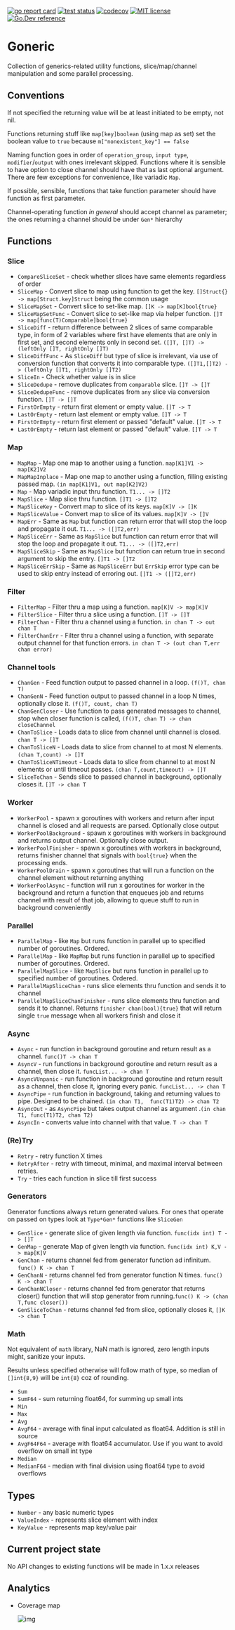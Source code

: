 [![go report card](https://goreportcard.com/badge/github.com/XANi/goneric "go report card")](https://goreportcard.com/report/github.com/XANi/goneric)
[![test status](https://github.com/go-gorm/gorm/workflows/tests/badge.svg?branch=master "test status")](https://github.com/XANi/goneric)
[![codecov](https://codecov.io/gh/XANi/goneric/branch/master/graph/badge.svg?token=079HADYAJG)](https://codecov.io/gh/XANi/goneric)
[![MIT license](https://img.shields.io/badge/license-MIT-brightgreen.svg)](https://opensource.org/licenses/MIT)
[![Go.Dev reference](https://img.shields.io/badge/go.dev-reference-blue?logo=go&logoColor=white)](https://pkg.go.dev/github.com/XANi/goneric?tab=doc)

# Goneric 

Collection of generics-related utility functions, slice/map/channel manipulation and some parallel processing.

## Conventions

If not specified the returning value will be at least initiated to be empty, not nil.

Functions returning stuff like `map[key]boolean` (using map as set) set the boolean value to `true` 
because `m["nonexistent_key"] == false`

Naming function goes in order of `operation_group`, `input type`, `modifier`/`output` with ones irrelevant skipped.
Functions where it is sensible to have option to close channel should have that as last optional argument.
There are few exceptions for convenience, like variadic `Map`.

If possible, sensible, functions that take function parameter should have function as first parameter.

Channel-operating function *in general* should accept channel as parameter; the ones returning a channel should be under `Gen*` hierarchy


## Functions

### Slice 

* `CompareSliceSet` - check whether slices have same elements regardless of order
* `SliceMap` - Convert slice to map using function to get the key. `[]Struct{} -> map[Struct.key]Struct` being the common usage
* `SliceMapSet` - Convert slice to set-like map. `[]K -> map[K]bool{true}`
* `SliceMapSetFunc` - Convert slice to set-like map via helper function. `[]T -> map[func(T)Comparable]bool{true}`
* `SliceDiff` - return difference between 2 slices of same comparable type, in form of 2 variables where first have elements 
   that are only in first set, and second elements only in second set. `([]T, []T) -> (leftOnly []T, rightOnly []T)`
* `SliceDiffFunc`  - As `SliceDiff` but type of slice is irrelevant, via use of conversion function that converts it
   into comparable type. `([]T1,[]T2) -> (leftOnly []T1, rightOnly []T2)`
* `SliceIn` - Check whether value is in slice
* `SliceDedupe` - remove duplicates from `comparable` slice. `[]T -> []T`
* `SliceDedupeFunc` - remove duplicates from `any` slice via conversion function. `[]T -> []T`
* `FirstOrEmpty` - return first element or empty value. `[]T -> T`
* `LastOrEmpty` - return last element or empty value. `[]T -> T`
* `FirstOrEmpty` - return first element or passed "default" value. `[]T -> T`
* `LastOrEmpty` - return last element or passed "default" value. `[]T -> T`

### Map

* `MapMap` - Map one map to another using a function. `map[K1]V1 -> map[K2]V2`
* `MapMapInplace` - Map one map to another using a function, filling existing passed map. `(in map[K1]V1, out map[K2]V2)`
* `Map` - Map variadic input thru function. `T1... -> []T2`
* `MapSlice` - Map slice thru function. `[]T1 -> []T2`
* `MapSliceKey` - Convert map to slice of its keys. `map[K]V -> []K` 
* `MapSliceValue` - Convert map to slice of its values. `map[K]V -> []V`
* `MapErr` - Same as `Map` but function can return error that will stop the loop and propagate it out.  `T1... -> ([]T2,err)`
* `MapSliceErr` - Same as `MapSlice` but function can return error that will stop the loop and propagate it out.  `T1... -> ([]T2,err)`
* `MapSliceSkip` - Same as `MapSlice` but function can return true in second argument to skip the entry. `[]T1 -> []T2`
* `MapSliceErrSkip` - Same as `MapSliceErr` but `ErrSkip` error type can be used to skip entry instead of erroring out.  `[]T1 -> ([]T2,err)`

### Filter

* `FilterMap` - Filter thru a map using a function. `map[K]V -> map[K]V`
* `FilterSlice` - Filter thru a slice using a function. `[]T -> []T`
* `FilterChan` - Filter thru a channel using a function. `in chan T -> out chan T`
* `FilterChanErr` - Filter thru a channel using a function, with separate output channel for that function errors. `in chan T -> (out chan T,err chan error)`

### Channel tools

* `ChanGen` - Feed function output to passed channel in a loop. `(f()T, chan T)`
* `ChanGenN` - Feed function output to passed channel in a loop N times, optionally close it. `(f()T, count, chan T)`
* `ChanGenCloser` - Use function to pass generated messages to channel, stop when closer function is called,  `(f()T, chan T) -> chan closeChannel`
* `ChanToSlice` - Loads data to slice from channel until channel is closed. `chan T -> []T`
* `ChanToSliceN` - Loads data to slice from channel to at most N elements. `(chan T,count) -> []T`
* `ChanToSliceNTimeout` - Loads data to slice from channel to at most N elements or until timeout passes. `(chan T,count,timeout) -> []T`
* `SliceToChan` - Sends slice to passed channel in background, optionally closes it. `[]T -> chan T`

### Worker

* `WorkerPool` - spawn x goroutines with workers and return after input channel is closed and all requests are parsed. Optionally close output
* `WorkerPoolBackground` - spawn x goroutines with workers in background and returns output channel. Optionally close output.
* `WorkerPoolFinisher` - spawn x goroutines with workers in background, returns finisher channel that signals with `bool{true}` when the processing ends.
* `WorkerPoolDrain` - spawn x goroutines that will run a function on the channel element without returning anything
* `WorkerPoolAsync` - function will run x goroutines for worker in the background and return a function that enqueues job and returns channel with result of that job, allowing to queue stuff to run in background conveniently

### Parallel

* `ParallelMap` - like `Map` but runs function in parallel up to specified number of goroutines. Ordered.
* `ParallelMap` - like `MapMap` but runs function in parallel up to specified number of goroutines. Ordered.
* `ParallelMapSlice` - like `MapSlice` but runs function in parallel up to specified number of goroutines. Ordered.
* `ParallelMapSliceChan` - runs slice elements thru function and sends it to channel
* `ParallelMapSliceChanFinisher` - runs slice elements thru function and sends it to channel. 
   Returns `finisher chan(bool){true}` that will return single `true` message when all workers finish and close it

### Async

* `Async` - run function in background goroutine and return result as a channel. `func()T -> chan T`
* `AsyncV` - run functions in background goroutine and return result as a channel, then close it. `funcList... -> chan T`
* `AsyncVUnpanic` - run function in background goroutine and return result as a channel, then close it, ignoring every panic. `funcList... -> chan T`
* `AsyncPipe` - run function in background, taking and returning values to pipe. Designed to be chained. `(in chan T1,  func(T1)T2) -> chan T2`
* `AsyncOut` - as `AsyncPipe` but takes output channel as argument .`(in chan T1, func(T1)T2, chan T2)`
* `AsyncIn` - converts value into channel with that value. `T -> chan T`

### (Re)Try

* `Retry` - retry function X times
* `RetryAfter` - retry with timeout, minimal, and maximal interval between retries.
* `Try` - tries each function in slice till first success

### Generators

Generator functions always return generated values. 
For ones that operate on passed on types look at `Type*Gen*` functions like `SliceGen`

* `GenSlice` - generate slice of given length via function. `func(idx int) T -> []T`
* `GenMap` - generate Map of given length via function. `func(idx int) K,V -> map[K]V`
* `GenChan` - returns channel fed from generator function ad infinitum. `func() K -> chan T`
* `GenChanN` - returns channel fed from generator function N times. `func() K -> chan T`
* `GenChanNCloser` - returns channel fed from generator that returns closer() function that will stop generator from running.`func() K -> (chan T,func closer())` 
* `GenSliceToChan` - returns channel fed from slice, optionally closes it, `[]K -> chan T`


### Math

Not equivalent of `math` library, NaN math is ignored, zero length inputs might, sanitize your inputs.

Results unless specified otherwise will follow math of type, so median of `[]int{8,9}` will be `int{8}` coz of rounding.


* `Sum`
* `SumF64` - sum returning float64, for summing up small ints
* `Min`
* `Max`
* `Avg`
* `AvgF64` - average with final input calculated as float64. Addition is still in source 
* `AvgF64F64` - average with float64 accumulator. Use if you want to avoid overflow on small int type
* `Median`
* `MedianF64` - median with final division using float64 type to avoid overflows


## Types

* `Number` - any basic numeric types
* `ValueIndex` - represents slice element with index
* `KeyValue` - represents map key/value pair

## Current project state

No API changes to existing functions will be made in 1.x.x releases


## Analytics

* Coverage map

  ![img](https://codecov.io/gh/XANi/goneric/branch/master/graphs/tree.svg?token=079HADYAJG)